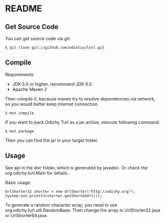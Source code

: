 # README #

## Get Source Code ##

You can get source code via git:

	$ git clone git://github.com/odinliu/turl.git

## Compile ##

Requirements:

* JDK 5.0 or higher, recommand JDK 6.0
* Apache Maven 2

Then compile it, because maven try to resolve dependencies via network, so you would better keep Internet connection.

	$ mvn compile

If you want to pack Odichy Turl as a jar achive, execute following command:

	$ mvn package

Then you can find the jar in your target folder.

## Usage ##

See api in the doc folder, which is generated by javadoc. Or check the org.odichy.turl.Main for details.

Basic usage:

	UrlShorter32 shorter = new UrlShorter("http://odichy.org");
	System.out.println(shorter.getShortenUrl());

To generate a random character array, you need to use org.odichy.turl.util.RandomBase. Then change the array in UrlShorter32.java or UrlShorter64.java.
